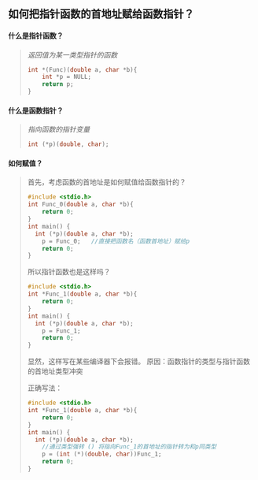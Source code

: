 ## 如何把指针函数的首地址赋给函数指针？

#### 什么是指针函数？

> *返回值为某一类型指针的函数*
>
> ```c
> int *(Func)(double a, char *b){
>     int *p = NULL;
>     return p;
> }
> ```

#### 什么是函数指针？

> *指向函数的指针变量*
>
> ```c
> int (*p)(double, char);
> ```

#### 如何赋值？

> 首先，考虑函数的首地址是如何赋值给函数指针的？
>
> ```c
> #include <stdio.h>
> int Func_0(double a, char *b){
>     return 0;
> }
> int main() {
> 	int (*p)(double a, char *b);
>     p = Func_0;   //直接把函数名（函数首地址）赋给p
>     return 0;
> }
> ```
>
> 所以指针函数也是这样吗？
>
> ```c
> #include <stdio.h>
> int *Func_1(double a, char *b){
>     return 0;
> }
> int main() {
> 	int (*p)(double a, char *b);
>     p = Func_1;
>     return 0;
> }
> ```
>
> 显然，这样写在某些编译器下会报错。
> 原因：函数指针的类型与指针函数的首地址类型冲突
>
> 正确写法：
>
> ```c
> #include <stdio.h>
> int *Func_1(double a, char *b){
>     return 0;
> }
> int main() {
> 	int (*p)(double a, char *b);
>     //通过类型强转 () 将指向Func_1的首地址的指针转为和p同类型
>     p = (int (*)(double, char))Func_1;
>     return 0;
> }
> ```